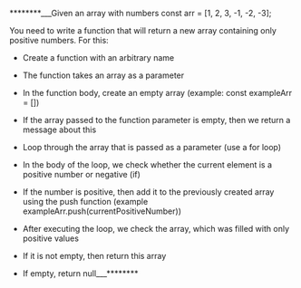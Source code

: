 ********___Given an array with numbers const arr = [1, 2, 3, -1, -2, -3];

You need to write a function that will return a new array containing only positive numbers. For this:

- Create a function with an arbitrary name

- The function takes an array as a parameter

- In the function body, create an empty array (example: const exampleArr = [])

- If the array passed to the function parameter is empty, then we return a message about this

- Loop through the array that is passed as a parameter (use a for loop)

- In the body of the loop, we check whether the current element is a positive number or negative (if)

- If the number is positive, then add it to the previously created array using the push function (example exampleArr.push(currentPositiveNumber))

- After executing the loop, we check the array, which was filled with only positive values

- If it is not empty, then return this array

- If empty, return null___********